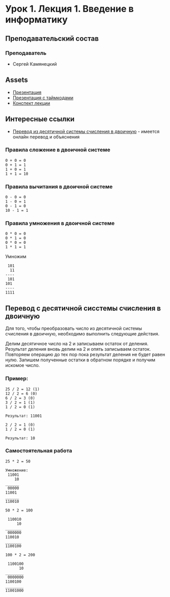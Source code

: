 # Урок 1. Лекция 1. Введение в информатику

## Преподавательский состав

### Преподаватель
* Сергей Камянецкий

## Assets
* [Презентация](assets/presentation.pdf)
* [Презентация с таймкодами](assets/presentation-with-time-codes.pdf)
* [Конспект лекции](assets/lecture-summary.pdf)

## Интересные ссылки
* [Перевод из десятичной системы счисления в двоичную](https://calcus.ru/perevod-sistem-schisleniya/iz-desyatichnoy-v-dvoichnuyu) - имеется онлайн перевод и объяснения


### Правила сложение в двоичной системе
```
0 + 0 = 0
0 + 1 = 1
1 + 0 = 1
1 + 1 = 10
```
### Правила вычитания в двоичной системе
```
0 - 0 = 0
1 - 0 = 1
0 - 1 = 0
10 - 1 = 1
```

### Правила умножения в двоичной системе
```
0 * 0 = 0
0 * 1 = 0
0 * 0 = 0
1 * 1 = 1
```

Умножим
```
 101
  11
----
 101
101
----
1111

```

## Перевод с десятичной сисстемы счисления в двоичную
Для того, чтобы преобразовать число из десятичной системы счисления в двоичную, необходимо выполнить следующие действия.

Делим десятичное число на 2 и записываем остаток от деления.
Результат деления вновь делим на 2 и опять записываем остаток.
Повторяем операцию до тех пор пока результат деления не будет равен нулю.
Запишем полученные остатки в обратном порядке и получим искомое число.

### Пример:
```
25 / 2 = 12 (1)
12 / 2 = 6 (0)
6 / 2 = 3 (0)
3 / 2 = 1 (1)
1 / 2 = 0 (1)

Результат: 11001

2 / 2 = 1 (0)
1 / 2 = 0 (1)

Результат: 10
```




### Самостоятельная работа

```
25 * 2 = 50

Умножение:
 11001
    10
______
 00000
11001
______
110010

50 * 2 = 100

 110010
     10
_______
 000000
110010
_______
1100100

100 * 2 = 200

 1100100
      10
________
 0000000
1100100
________
11001000


```
